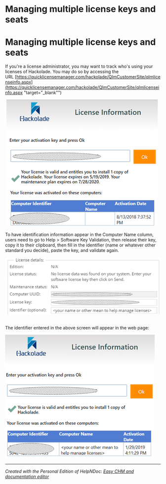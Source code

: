 # Managing multiple license keys and seats

# Managing multiple license keys and seats #

If you're a license administrator, you may want to track who's using your licenses of Hackolade. You may do so by accessing the URL [https://quicklicensemanager.com/hackolade/QlmCustomerSite/qlmlicenseinfo.aspx](<https://quicklicensemanager.com/hackolade/QlmCustomerSite/qlmlicenseinfo.aspx> "target=\"\_blank\"")

 ![Image](<lib/QLM%20-%20License%20Manager%20no%20identification.png>)

To have identification information appear in the Computer Name column, users need to go to Help \> Software Key Validation, then release their key, copy it to their clipboard, then fill in the identifier (name or whatever other standard you decide), paste the key, and validate again.

![Image](<lib/QLM%20-%20License%20Manager%20-%20identification.png>)

\
The identifier entered in the above screen will appear in the web page:

![Image](<lib/QLM%20-%20License%20Manager%20with%20identification.png>)


***
_Created with the Personal Edition of HelpNDoc: [Easy CHM and documentation editor](<https://www.helpndoc.com>)_
